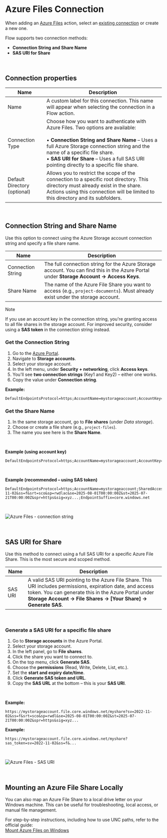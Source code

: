 # Azure Files Connection

When adding an [Azure Files](https://learn.microsoft.com/en-us/azure/storage/files/storage-files-introduction) action, select an [existing connection](../../workspaces/workspace-objects.md) or create a new one.

Flow supports two connection methods:
- **Connection String and Share Name**
- **SAS URI for Share**

<br/>

## Connection properties

| Name | Description |
|-------|-------------|
| Name | A custom label for this connection. This name will appear when selecting the connection in a Flow action. |
| Connection Type | Choose how you want to authenticate with Azure Files. Two options are available:<br/><br/>• **Connection String and Share Name** – Uses a full Azure Storage connection string and the name of a specific file share.<br/>• **SAS URI for Share** – Uses a full SAS URI pointing directly to a specific file share. |
| Default Directory (optional) | Allows you to restrict the scope of the connection to a specific root directory. This directory must already exist in the share. Actions using this connection will be limited to this directory and its subfolders. |

<br/>

## Connection String and Share Name

Use this option to connect using the Azure Storage account connection string and specify a file share name.

| Name | Description |
|-------|-------------|
| Connection String | The full connection string for the Azure Storage account. You can find this in the Azure Portal under **Storage Account → Access Keys**. |
| Share Name | The name of the Azure File Share you want to access (e.g., `project-documents`). Must already exist under the storage account. |

> [!NOTE]
> If you use an account key in the connection string, you're granting access to all file shares in the storage account. For improved security, consider using a **SAS token** in the connection string instead.

### Get the **Connection String**

1. Go to the [Azure Portal](https://portal.azure.com).
2. Navigate to **Storage accounts**.
3. Select your storage account.
4. In the left menu, under **Security + networking**, click **Access keys**.
5. You'll see **two connection strings** (Key1 and Key2) – either one works.
6. Copy the value under **Connection string**.

**Example:**
```
DefaultEndpointsProtocol=https;AccountName=mystorageaccount;AccountKey=abcd1234...;EndpointSuffix=core.windows.net
```

### Get the **Share Name**

1. In the same storage account, go to **File shares** (under *Data storage*).
2. Choose or create a file share (e.g., `project-files`).
3. The name you see here is the **Share Name**.

<br/>

**Example (using account key)**  
```
DefaultEndpointsProtocol=https;AccountName=mystorageaccount;AccountKey=abcd1234...;EndpointSuffix=core.windows.net
```

<br/>

**Example (recommended – using SAS token)**  
```
DefaultEndpointsProtocol=https;AccountName=mystorageaccount;SharedAccessSignature=sv=2022-11-02&ss=f&srt=sco&sp=rwdlac&se=2025-08-01T00:00:00Z&st=2025-07-21T00:00:00Z&spr=https&sig=xyz...;EndpointSuffix=core.windows.net
```

<br/>

![Azure Files - connection string](https://profitbasedocs.blob.core.windows.net/flowimages/connectionAzFile.png)

<br/>

## SAS URI for Share

Use this method to connect using a full SAS URI for a specific Azure File Share. This is the most secure and scoped method.

| Name | Description |
|-------|-------------|
| SAS URI | A valid SAS URI pointing to the Azure File Share. This URI includes permissions, expiration date, and access token. You can generate this in the Azure Portal under **Storage Account → File Shares → [Your Share] → Generate SAS**. |

<br/>

### Generate a **SAS URI** for a specific file share

1. Go to **Storage accounts** in the Azure Portal.
2. Select your storage account.
3. In the left panel, go to **File shares**.
4. Click the share you want to connect to.
5. On the top menu, click **Generate SAS**.
6. Choose the **permissions** (Read, Write, Delete, List, etc.).
7. Set the **start and expiry date/time**.
8. Click **Generate SAS token and URL**.
9. Copy the **SAS URL** at the bottom – this is your **SAS URI**.

<br/>

**Example:**
```
https://mystorageaccount.file.core.windows.net/myshare?sv=2022-11-02&ss=f&srt=sco&sp=rwdl&se=2025-08-01T00:00:00Z&st=2025-07-21T00:00:00Z&spr=https&sig=xyz...
```


**Example:**  
```
https://mystorageaccount.file.core.windows.net/myshare?sas_token=sv=2022-11-02&ss=f&...
```

<br/>

![Azure Files - SAS URI](https://profitbasedocs.blob.core.windows.net/flowimages/connectionAzFile2.png)

<br/>

## Mounting an Azure File Share Locally

You can also map an Azure File Share to a local drive letter on your Windows machine. This can be useful for troubleshooting, local access, or manual file management.

For step-by-step instructions, including how to use UNC paths, refer to the official guide:  
[Mount Azure Files on Windows](https://learn.microsoft.com/en-us/azure/storage/files/storage-how-to-use-files-windows)

